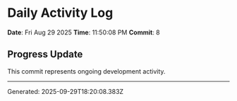 # Daily Activity Log

**Date**: Fri Aug 29 2025
**Time**: 11:50:08 PM
**Commit**: 8

## Progress Update

This commit represents ongoing development activity.

---
Generated: 2025-09-29T18:20:08.383Z
